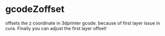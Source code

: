 # gcodeZoffset
offsets the z coordinate in 3dprinter gcode. because of first layer issue in cura. Finally you can adjust the first layer offset!
